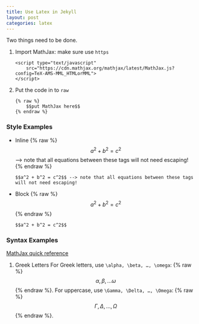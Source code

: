 ```yaml
---
title: Use Latex in Jekyll
layout: post
categories: latex
---
```

Two things need to be done.

<!--more-->

1. Import MathJax: make sure use ```https```
    ```
    <script type="text/javascript"
        src="https://cdn.mathjax.org/mathjax/latest/MathJax.js?config=TeX-AMS-MML_HTMLorMML">
    </script>
    ```
2. Put the code in to ```raw```
    ```
    {% raw %}
        $$put MathJax here$$
    {% endraw %}
    ```
### Style Examples

* Inline
    {% raw %}
    $$a^2 + b^2 = c^2$$ --> note that all equations between these tags will not need escaping! 
    {% endraw %}

    ```
    $$a^2 + b^2 = c^2$$ --> note that all equations between these tags will not need escaping!
    ```

* Block
    {% raw %}
    $$a^2 + b^2 = c^2$$
    {% endraw %}

    ```
    $$a^2 + b^2 = c^2$$
    ```

### Syntax Examples

[MathJax quick reference](https://math.meta.stackexchange.com/questions/5020/mathjax-basic-tutorial-and-quick-reference)

1. Greek Letters
For Greek letters, use ```\alpha, \beta, …, \omega```: {% raw %}$$\alpha, \beta, … \omega$${% endraw %}. For uppercase, use ```\Gamma, \Delta, …, \Omega```: {% raw %}$$\Gamma, \Delta, …, \Omega$${% endraw %}.